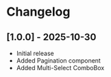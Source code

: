 # Changelog

## [1.0.0] - 2025-10-30

- Initial release
- Added Pagination component
- Added Multi-Select ComboBox